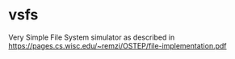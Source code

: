 # vsfs
Very Simple File System simulator as described in https://pages.cs.wisc.edu/~remzi/OSTEP/file-implementation.pdf

